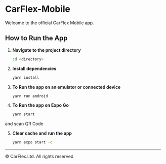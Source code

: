 # CarFlex-Mobile
Welcome to the official CarFlex Mobile app.

## How to Run the App

1. **Navigate to the project directory**  
   ```bash
   cd <directory>
   ```

2. **Install dependencies**  
   ```bash
   yarn install
   ```

3. **To Run the app on an emulator or connected device**  
   ```bash
   yarn run android
   ```

3. **To Run the app on Expo Go**  
   ```bash
   yarn start
   ```
  and scan QR Code

5. **Clear cache and run the app**  
   ```bash
   yarn expo start -c
   ```

---

&copy; CarFlex.Ltd. All rights reserved.
